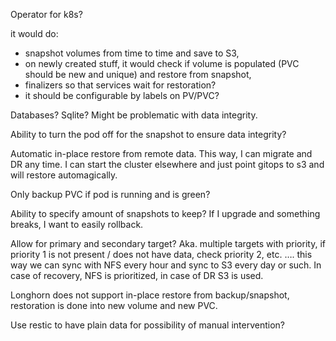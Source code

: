 Operator for k8s?

it would do:

- snapshot volumes from time to time and save to S3,
- on newly created stuff, it would check if volume is populated (PVC should be new and unique) and restore from snapshot,
- finalizers so that services wait for restoration?
- it should be configurable by labels on PV/PVC?

Databases? Sqlite? Might be problematic with data integrity.

Ability to turn the pod off for the snapshot to ensure data integrity?

Automatic in-place restore from remote data. This way, I can migrate and DR any time. I can start the cluster elsewhere and just point gitops to s3 and will restore automagically.

Only backup PVC if pod is running and is green?

Ability to specify amount of snapshots to keep? If I upgrade and something breaks, I want to easily rollback.

Allow for primary and secondary target? Aka. multiple targets with priority, if priority 1 is not present / does not have data, check priority 2, etc. …. this way we can sync with NFS every hour and sync to S3 every day or such. In case of recovery, NFS is prioritized, in case of DR S3 is used.

Longhorn does not support in-place restore from backup/snapshot, restoration is done into new volume and new PVC.

Use restic to have plain data for possibility of manual intervention?
